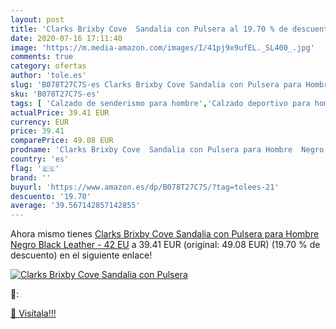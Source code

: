 ```yaml
---
layout: post
title: 'Clarks Brixby Cove  Sandalia con Pulsera al 19.70 % de descuento'
date: 2020-07-16 17:11:40
image: 'https://m.media-amazon.com/images/I/41pj9x9ufEL._SL400_.jpg'
comments: true
category: ofertas
author: 'tole.es'
slug: 'B078T27C7S-es Clarks Brixby Cove Sandalia con Pulsera para Hombre Negro...'
sku: 'B078T27C7S-es'
tags: [ 'Calzado de senderismo para hombre','Calzado deportivo para hombre','Chanclas y sandalias de piscina para hombre','Zapatillas de senderismo para hombre','Zapatillas y calzado deportivo para hombre','Zapatos','Zapatos para hombre','Zapatos y complementos','sandalia', ]
actualPrice: 39.41 EUR
currency: EUR
price: 39.41
comparePrice: 49.08 EUR
prodname: 'Clarks Brixby Cove  Sandalia con Pulsera para Hombre  Negro  Black Leather -   42 EU'
country: 'es'
flag: '🇪🇸'
brand: ''
buyurl: 'https://www.amazon.es/dp/B078T27C7S/?tag=tolees-21'
descuento: '19.70'
average: '39.567142857142855'
---
```


Ahora mismo tienes [Clarks Brixby Cove  Sandalia con Pulsera para Hombre  Negro  Black Leather -   42 EU](https://www.amazon.es/dp/B078T27C7S/?tag=tolees-21) a 39.41 EUR (original: 49.08 EUR) (19.70 %  de descuento) en el siguiente enlace!

[![Clarks Brixby Cove  Sandalia con Pulsera](https://m.media-amazon.com/images/I/41pj9x9ufEL._SL400_.jpg)](https://www.amazon.es/dp/B078T27C7S/?tag=tolees-21)

🔎:


[🛒 Visítala!!!](https://www.amazon.es/dp/B078T27C7S/?tag=tolees-21)
